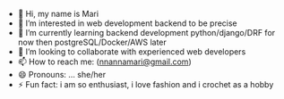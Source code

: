 - 👋 Hi, my name is Mari
- 👀 I’m interested in web development backend to be precise
- 🌱 I’m currently learning backend development python/django/DRF for now then postgreSQL/Docker/AWS later 
- 💞️ I’m looking to collaborate with experienced web developers
- 📫 How to reach me: (nnannamari@gmail.com)
- 😄 Pronouns: ... she/her
- ⚡ Fun fact: i am so enthusiast, i love fashion and i crochet as a hobby

<!---
NnannaMari09033/NnannaMari09033 is a ✨ special ✨ repository because its `README.md` (this file) appears on your GitHub profile.
You can click the Preview link to take a look at your changes.
--->
